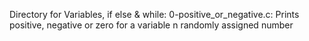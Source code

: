 Directory for Variables, if else & while:
0-positive_or_negative.c: Prints positive, negative or zero for a variable n randomly assigned number
